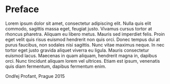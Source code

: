 
# Preface

Lorem ipsum dolor sit amet, consectetur adipiscing elit. Nulla quis elit commodo, sagittis massa eget, feugiat justo. Vivamus cursus tortor at rhoncus pharetra. Aliquam eu libero metus. Mauris sed imperdiet felis. Proin eget velit quis risus euismod hendrerit non quis orci. Donec tempus dui at purus faucibus, non sodales nisi sagittis. Nunc vitae maximus neque. In nec tortor eget justo gravida aliquet viverra eu ligula. Mauris consectetur euismod lacus. Maecenas in quam aliquam, hendrerit magna in, dapibus orci. Nunc tincidunt aliquam lorem vel ultrices. Etiam est ipsum, venenatis quis diam fermentum, dapibus fermentum enim.

Ondřej Profant, Prague 2015

